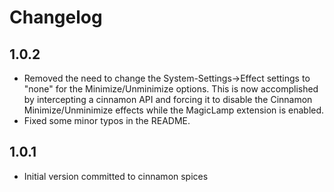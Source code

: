 # Changelog

## 1.0.2

* Removed the need to change the System-Settings->Effect settings to "none" for the Minimize/Unminimize options. This is now accomplished by intercepting a cinnamon API and forcing it to disable the Cinnamon Minimize/Unminimize effects while the MagicLamp extension is enabled.
* Fixed some minor typos in the README.

## 1.0.1

* Initial version committed to cinnamon spices

